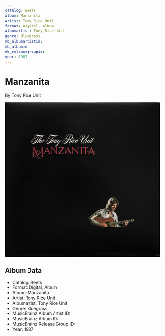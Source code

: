 ```yaml
---
catalog: Beets
album: Manzanita
artist: Tony Rice Unit
format: Digital, Album
albumartist: Tony Rice Unit
genre: Bluegrass
mb_albumartistid: 
mb_albumid: 
mb_releasegroupid: 
year: 1987
---
```


# Manzanita

By Tony Rice Unit

![](../../assets/beetscovers/Tony_Rice_Unit-Manzanita.jpg)

## Album Data

- Catalog: Beets
- Format: Digital, Album
- Album: Manzanita
- Artist: Tony Rice Unit
- Albumartist: Tony Rice Unit
- Genre: Bluegrass
- MusicBrainz Album Artist ID: 
- MusicBrainz Album ID: 
- MusicBrainz Release Group ID: 
- Year: 1987

